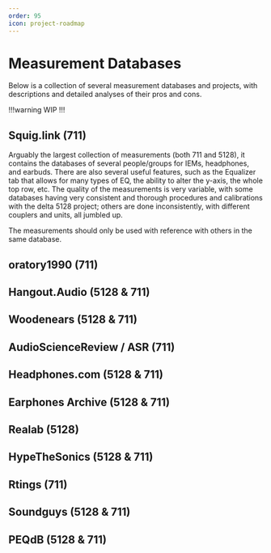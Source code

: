 ```yaml
---
order: 95
icon: project-roadmap	
---
```

# Measurement Databases

Below is a collection of several measurement databases and projects, with descriptions and detailed analyses of their pros and cons.

!!!warning 
WIP
!!!

## Squig.link (711)

Arguably the largest collection of measurements (both 711 and 5128), it contains the databases of several people/groups for IEMs, headphones, and earbuds. There are also several useful features, such as the Equalizer tab that allows for many types of EQ, the ability to alter the y-axis, the whole top row, etc. The quality of the measurements is very variable, with some databases having very consistent and thorough procedures and calibrations with the delta 5128 project; others are done inconsistently, with different couplers and units, all jumbled up.

The measurements should only be used with reference with others in the same database.



## oratory1990 (711)
## Hangout.Audio (5128 & 711)
## Woodenears (5128 & 711)
## AudioScienceReview / ASR (711)
## Headphones.com (5128 & 711)
## Earphones Archive (5128 & 711)
## Realab (5128)
## HypeTheSonics (5128 & 711)
## Rtings (711)
## Soundguys (5128 & 711)
## PEQdB (5128 & 711)
